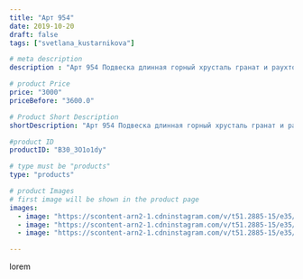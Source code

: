 ```yaml
---
title: "Арт 954"
date: 2019-10-20
draft: false
tags: ["svetlana_kustarnikova"]

# meta description
description : "Арт 954 Подвеска длинная горный хрусталь гранат и раухтопаз ПРОДАНО"

# product Price
price: "3000"
priceBefore: "3600.0"

# Product Short Description
shortDescription: "Арт 954 Подвеска длинная горный хрусталь гранат и раухтопаз ПРОДАНО"

#product ID
productID: "B30_3O1o1dy"

# type must be "products"
type: "products"

# product Images
# first image will be shown in the product page
images:
  - image: "https://scontent-arn2-1.cdninstagram.com/v/t51.2885-15/e35/72286105_3082791945125478_4891365390114913712_n.jpg?se=7&tp=1&_nc_ht=scontent-arn2-1.cdninstagram.com&_nc_cat=106&_nc_ohc=KroK9s8wQwYAX-DgJis&ccb=7-4&oh=b23e0f0eed39d01ca36604e167e603e2&oe=6084BD92&ig_cache_key=MjE1ODYzMDk4NzUwMDc5NjczNg%3D%3D.2-ccb7-4"
  - image: "https://scontent-arn2-1.cdninstagram.com/v/t51.2885-15/e35/72585116_521291891982021_3224054254099627841_n.jpg?se=7&tp=1&_nc_ht=scontent-arn2-1.cdninstagram.com&_nc_cat=109&_nc_ohc=25crOLhVkNcAX9rxqef&ccb=7-4&oh=500d64b51ed2fa05c41e995ee9cfbd6b&oe=6083337C&ig_cache_key=MjE1ODYzMDk4NzUwOTIzMTcwMw%3D%3D.2-ccb7-4"
  - image: "https://scontent-arn2-1.cdninstagram.com/v/t51.2885-15/e35/71924507_2877740792289021_6326691998260859220_n.jpg?se=8&tp=1&_nc_ht=scontent-arn2-1.cdninstagram.com&_nc_cat=109&_nc_ohc=mGXjhX9SoIgAX_b7M-Q&ccb=7-4&oh=17412691875897f2718b04eb80aa19bc&oe=6083C6B2&ig_cache_key=MjE1ODYzMDk4NzQ4Mzg0NjQzNw%3D%3D.2-ccb7-4"

---
```

lorem
